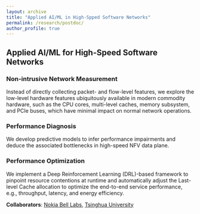 ```yaml
---
layout: archive
title: "Applied AI/ML in High-Spped Software Networks"
permalink: /research/postdoc/
author_profile: true
---
```



## Applied AI/ML for High-Speed Software Networks

### Non-intrusive Network Measurement
Instead of directly collecting packet- and flow-level features, we explore the low-level hardware features ubiquitously available in modern commodity hardware, such as the CPU cores, multi-level caches, memory subsystem, and PCIe buses, which have minimal impact on normal network operations.

### Performance Diagnosis
We develop predictive models to infer performance impairments and deduce the associated bottlenecks in high-speed NFV data plane.

### Performance Optimization
We implement a Deep Reinforcement Learning (DRL)-based framework to pinpoint resource contentions at runtime and automatically adjust the Last-level Cache allocation to optimize the end-to-end service performance, e.g., throughput, latency, and energy efficiency.

**Collaborators**: [Nokia Bell Labs](https://www.bell-labs.com/about/locations/paris-saclay-france/), [Tsinghua University](https://www.bell-labs.com/about/locations/paris-saclay-france/)

